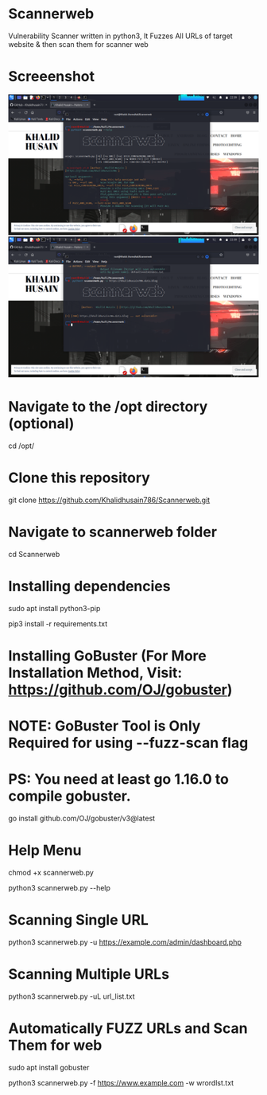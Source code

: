 # Scannerweb

Vulnerability Scanner written in python3, It Fuzzes All URLs of target website & then scan them for scanner web

# Screeenshot 

![CAPTURE 1](https://github.com/Khalidhusain786/Scannerweb/blob/main/Screenshot_2023-10-15_22_39_36.png)
![CAPTURE 1](https://github.com/Khalidhusain786/Scannerweb/blob/main/Screenshot_2023-10-15_22_40_00.png)

# Navigate to the /opt directory (optional)

cd /opt/

# Clone this repository

 git clone https://github.com/Khalidhusain786/Scannerweb.git

# Navigate to scannerweb folder

 cd Scannerweb

# Installing dependencies

 sudo apt install python3-pip 

 pip3 install -r requirements.txt

# Installing GoBuster (For More Installation Method, Visit: https://github.com/OJ/gobuster)
# NOTE: GoBuster Tool is Only Required for using --fuzz-scan flag
# PS: You need at least go 1.16.0 to compile gobuster.

 go install github.com/OJ/gobuster/v3@latest

# Help Menu

 chmod +x scannerweb.py

 python3 scannerweb.py --help

# Scanning Single URL

 python3 scannerweb.py -u https://example.com/admin/dashboard.php
 
# Scanning Multiple URLs

 python3 scannerweb.py -uL url_list.txt

# Automatically FUZZ URLs and Scan Them for web 

sudo apt install gobuster

python3 scannerweb.py -f https://www.example.com -w wrordlst.txt
